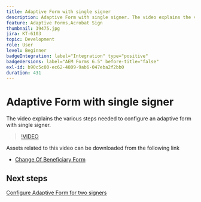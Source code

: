 ```yaml
---
title: Adaptive Form with single signer
description: Adaptive Form with single signer. The video explains the various steps needed to configure an adaptive form with single signer.
feature: Adaptive Forms,Acrobat Sign
thumbnail: 39475.jpg
jira: KT-6103
topic: Development
role: User
level: Beginner
badgeIntegration: label="Integration" type="positive"
badgeVersions: label="AEM Forms 6.5" before-title="false"
exl-id: b90c5c00-ec62-4809-9ab6-047eba2f2bb0
duration: 431
---
```

# Adaptive Form with single signer


The video explains the various steps needed to configure an adaptive form with single signer.

>[!VIDEO](https://video.tv.adobe.com/v/39475?quality=12&learn=on)

Assets related to this video can be downloaded from the following link

* [Change Of Beneficiary Form ](assets/change-of-beneficiary-form.zip)

## Next steps

[Configure Adaptive Form for two signers](./configure-adaptive-form-for-two-signers.md)

